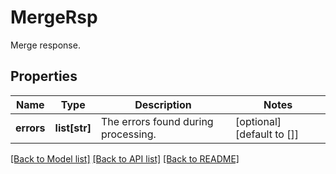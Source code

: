 # MergeRsp

Merge response.
## Properties
Name | Type | Description | Notes
------------ | ------------- | ------------- | -------------
**errors** | **list[str]** | The errors found during processing. | [optional] [default to []]

[[Back to Model list]](../README.md#documentation-for-models) [[Back to API list]](../README.md#documentation-for-api-endpoints) [[Back to README]](../README.md)



